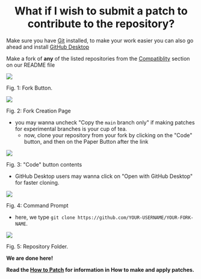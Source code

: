 <h1 align="center">
What if I wish to submit a patch to contribute to the repository?
</h1>

Make sure you have [Git](https://git-scm.com/downloads) installed, to make your work easier you can also go ahead and install [GitHub Desktop](https://desktop.github.com/)

Make a fork of **any** of the listed repositories from the [Compatiblity](/README.md#compatibility) section on our README file

<img src=examples/fork-1.png />

Fig. 1: Fork Button.

<img src=examples/fork-2.png />

Fig. 2: Fork Creation Page

- you may wanna uncheck "Copy the `main` branch only" if making patches for experimental branches is your cup of tea.
   - now, clone your repository from your fork by clicking on the "Code" button, and then on the Paper Button after the link

<img src=examples/fork-3.png />

Fig. 3: "Code" button contents

- GitHub Desktop users may wanna click on "Open with GitHub Desktop" for faster cloning.

<img src=examples/fork-4.png />

Fig. 4: Command Prompt

- here, we type `git clone https://github.com/YOUR-USERNAME/YOUR-FORK-NAME`.

<img src=examples/fork-5.png />

Fig. 5: Repository Folder.

**We are done here!**

**Read the [How to Patch](/.assets/docs/HOW-2-PATCH.md) for information in How to make and apply patches.**
